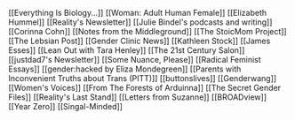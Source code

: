 [[Everything Is Biology...]]
[[Woman: Adult Human Female]]
[[Elizabeth Hummel]]
[[Reality's Newsletter]]
[[Julie Bindel's podcasts and writing]]
[[Corinna Cohn]]
[[Notes from the Middleground]]
[[The StoicMom Project]]
[[The Lebsian Post]]
[[Gender Clinic News]]
[[Kathleen Stock]]
[[James Esses]]
[[Lean Out with Tara Henley]]
[[The 21st Century Salon]]
[[justdad7's Newsletter]]
[[Some Nuance, Please]]
[[Radical Feminist Essays]]
[[gender:hacked by Eliza Mondegreen]]
[[Parents with Inconvenient Truths about Trans (PITT)]]
[[buttonslives]]
[[Genderwang]]
[[Women's Voices]]
[[From The Forests of Arduinna]]
[[The Secret Gender Files]]
[[Reality's Last Stand]]
[[Letters from Suzanne]]
[[BROADview]]
[[Year Zero]]
[[Singal-Minded]]